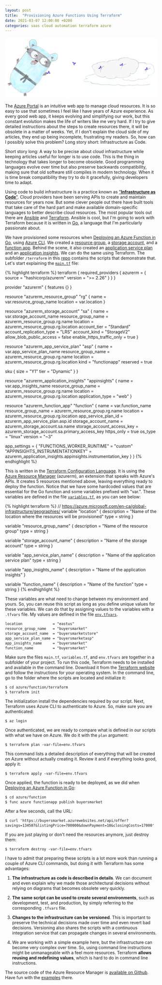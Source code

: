 ```yaml
---
layout: post
title:  "Provisioning Azure Functions Using Terraform"
date: 2021-03-07 12:00:00 +0200
categories: saas cloud automation terraform azure
---
```


![Facade](/images/posts/terraform-azure-function.png)

The [Azure Portal](https://portal.azure.com) is an intuitive web app to manage cloud resources. It is so easy to use that sometimes I feel like I have years of Azure experience. As every good web app, it keeps evolving and simplifying our work, but this constant evolution makes the life of writers like me very hard. If I try to give detailed instructions about the steps to create resources there, it will be obsolete in a matter of weeks. Yet, if I don't explain the cloud side of my articles, they end up being incomplete, frustrating my readers. So, how can I possibly solve this problem? Long story short: Infrastructure as Code.

<!-- more -->

Short story long: A way to be precise about cloud infrastructure while keeping articles useful for longer is to use code. This is the thing in technology that takes longer to become obsolete. Good programming languages evolve over time but also preserve backwards compatibility, making sure that old software still compiles in modern technology. When it is time break compatibility they try to do it gracefully, giving developers time to adapt.

Using code to build infrastructure is a practice known as ["**Infrastructure as Code**"](https://docs.microsoft.com/en-us/azure/devops/learn/what-is-infrastructure-as-code). Cloud providers have been serving APIs to create and maintain resources for years now. But some clever people out there have built tools that take care of the hard part and make available domain-specific languages to better describe cloud resources. The most popular tools out there are [Ansible](https://www.ansible.com) and [Terraform](https://www.terraform.io). Ansible is cool, but I'm going to work with Terraform because it is written in [Go](https://golang.org), a language that I'm particularly passionate about.

We have provisioned some resources when [Deploying an Azure Function in Go](/2021/01/azure-function-golang-2.html), using [Azure CLI](https://docs.microsoft.com/en-us/cli/azure/). We created a [resource group](https://docs.microsoft.com/en-us/azure/azure-resource-manager/management/manage-resource-groups-portal#what-is-a-resource-group), a [storage account](https://docs.microsoft.com/en-us/azure/storage/), and a [function app](https://docs.microsoft.com/en-us/azure/azure-functions/). Behind the scene, it also created an [application service plan](https://docs.microsoft.com/en-us/azure/app-service/overview-hosting-plans) and an [application insights](https://docs.microsoft.com/en-us/azure/azure-monitor/app/app-insights-overview). We can do the same using Terraform. The subfolder `/terraform` in this [repo](https://github.com/htmfilho/blog-examples/tree/main/azure/function) contains the scripts that demonstrate that. Let's start explaining the [`main.tf`](https://github.com/htmfilho/blog-examples/blob/main/azure/function/terraform/main.tf) file:

{% highlight terraform %}
terraform {
  required_providers {
    azurerm = {
      source  = "hashicorp/azurerm"
      version = ">= 2.26"
    }
  }
}

provider "azurerm" {
  features {}
}

resource "azurerm_resource_group" "rg" {
  name     = var.resource_group_name
  location = var.location
}

resource "azurerm_storage_account" "sa" {
  name                      = var.storage_account_name
  resource_group_name       = azurerm_resource_group.rg.name
  location                  = azurerm_resource_group.rg.location
  account_tier              = "Standard"
  account_replication_type  = "LRS"
  account_kind              = "StorageV2"
  allow_blob_public_access  = false
  enable_https_traffic_only = true
}

resource "azurerm_app_service_plan" "asp" {
  name                = var.app_service_plan_name
  resource_group_name = azurerm_resource_group.rg.name
  location            = azurerm_resource_group.rg.location
  kind                = "functionapp"
  reserved            = true

  sku {
    size = "Y1"
    tier = "Dynamic"
  }
}

resource "azurerm_application_insights" "appinsights" {
  name                = var.app_insights_name
  resource_group_name = azurerm_resource_group.rg.name
  location            = azurerm_resource_group.rg.location
  application_type    = "web"
}

resource "azurerm_function_app" "function" {
  name                       = var.function_name
  resource_group_name        = azurerm_resource_group.rg.name
  location                   = azurerm_resource_group.rg.location
  app_service_plan_id        = azurerm_app_service_plan.asp.id
  storage_account_name       = azurerm_storage_account.sa.name
  storage_account_access_key = azurerm_storage_account.sa.primary_access_key
  https_only                 = true
  os_type                    = "linux"
  version                    = "~3"

  app_settings = {
    "FUNCTIONS_WORKER_RUNTIME" = "custom"
    "APPINSIGHTS_INSTRUMENTATIONKEY" = azurerm_application_insights.appinsights.instrumentation_key
  }
}
{% endhighlight %}

This is written in the [Terraform Configuration Language](https://www.terraform.io/docs/language/index.html). It is using the [Azure Resource Manager](https://registry.terraform.io/providers/hashicorp/azurerm/latest/docs) (azurerm), an extension that speaks with Azure's APIs. It creates 5 resources mentioned above, leaving everything ready to deploy the function. Notice that we have some hardcoded values that are essential for the Go function and some variables prefixed with "var.". These variables are defined in the file [`variables.tf`](https://github.com/htmfilho/blog-examples/blob/main/azure/function/terraform/variables.tf), as you can see below:

{% highlight terraform %}
//  https://azure.microsoft.com/en-ca/global-infrastructure/geographies/
variable "location" {
  description = "Name of the location where the resources will be provisioned"
  type = string
}

variable "resource_group_name" {
  description = "Name of the resource group"
  type = string
}

variable "storage_account_name" {
  description = "Name of the storage account"
  type = string
}

variable "app_service_plan_name" {
  description = "Name of the application service plan"
  type = string
}

variable "app_insights_name" {
  description = "Name of the application insights"
}

variable "function_name" {
  description = "Name of the function"
  type = string
}
{% endhighlight %}

These variables are what need to change between my environment and yours. So, you can reuse this script as long as you define unique values for these variables. We can do that by assigning values to the variables with a `.tfvars` file. My values are defined in the file [`env.tfvars`](https://github.com/htmfilho/blog-examples/blob/main/azure/function/terraform/env.tfvars).

```
location              = "eastus"
resource_group_name   = "buyersmarket"
storage_account_name  = "buyersmarketstore"
app_service_plan_name = "buyersmarketasp"
app_insights_name     = "buyersmarket"
function_name         = "buyersmarket"
```

Make sure the files `main.tf`, `variables.tf`, and `env.tfvars` are together in a subfolder of your project. To run this code, Terraform needs to be installed and available in the command line. Download it from the [Terraform website](https://www.terraform.io/downloads.html) and follow the instructions for your operating system. In the command line, go to the folder where the scripts are located and initialize it:
    
    $ cd azure/function/terraform
    $ terraform init

The initialization install the dependencies required by our script. Next, Terraform uses Azure CLI to authenticate to Azure. So, make sure you are authenticated:

    $ az login

Once authenticated, we are ready to compare what is defined in our scripts with what we have on Azure. We do it with the `plan` argument:

    $ terraform plan -var-file=env.tfvars

This command lists a detailed description of everything that will be created on Azure without actually creating it. Review it and if everything looks good, apply it:

    $ terraform apply -var-file=env.tfvars

Once applied, the function is ready to be deployed, as we did when [Deploying an Azure Function in Go](/2021/01/azure-function-golang-2.html):

    $ cd azure/function
    $ func azure functionapp publish buyersmarket

After a few seconds, call the URL:

    $ curl 'https://buyersmarket.azurewebsites.net/api/offer?savings=134507&listingPrice=700000&downPayment=10&closingCosts=17000'

If you are just playing or don't need the resources anymore, just destroy them:

    $ terraform destroy -var-file=env.tfvars

I have to admit that preparing these scripts is a lot more work than running a couple of Azure CLI commands, but doing it with Terraform has some advantages:

1. **The infrastructure as code is described in details**. We can document and even explain why we made those architectural decisions without relying on diagrams that becomes obsolete very quickly.

2. **The same script can be used to create several environments**, such as development, test, and production, by simply referring to the corresponding `.tfvars` file.

3. **Changes to the infrastructure can be versioned**. This is important to preserve the technical decisions made over time and even revert bad decisions. Versioning also shares the scripts with a continuous integration service that can propagate changes in several environments.

4. We are working with a simple example here, but the infrastructure can become very complex over time. So, using command line instructions might be unmanageable with a feel more resources. Terraform **allows reusing and redefining values**, which is hard to do in command line instructions.

The source code of the Azure Resource Manager is [available on Github](https://github.com/terraform-providers/terraform-provider-azurerm). Have fun with the [examples](https://github.com/terraform-providers/terraform-provider-azurerm/tree/master/examples) there.